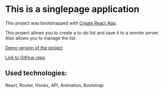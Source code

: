 # This is a singlepage application 

This project was bootstrapped with [Create React App](https://github.com/facebook/create-react-app).

This project allows you to create a to-do list and save it to a remote server.
Also allows you to manage the list.

[Demo version of the project](https://andriifront.github.io/react-todo-form/)

[Link to GitHup repo](https://github.com/andriiFront/react-todo-form)

## Used technologies: 

React, Router, Hooks, API, Animation, Bootstrap
